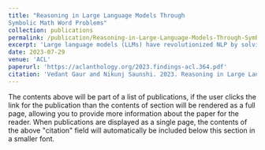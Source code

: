```yaml
---
title: "Reasoning in Large Language Models Through
Symbolic Math Word Problems"
collection: publications
permalink: /publication/Reasoning-in-Large-Language-Models-Through-Symbolic-Math-Word-Problems
excerpt: 'Large language models (LLMs) have revolutionized NLP by solving downstream tasks with little to no labeled data. Despite their versatile abilities, the larger question of their ability to reason remains ill-understood. This paper addresses reasoning in math word problems (MWPs) by studying symbolic versions of the numeric problems, since a symbolic expression is a “concise explanation” of the numeric answer. We create and use a symbolic version of the SVAMP dataset and find that GPT-3’s davinci-002 model also has good zero-shot accuracy on symbolic MWPs. To evaluate the faithfulness of the model’s reasoning, we go beyond accuracy and additionally evaluate the alignment between the final answer and the outputted reasoning, which correspond to numeric and symbolic answers respectively for MWPs. We explore a self-prompting approach to encourage the symbolic reasoning to align with the numeric answer, thus equipping the LLM with the ability to provide a concise and verifiable reasoning and making it more interpretable. Surprisingly, self-prompting also improves the symbolic accuracy to be higher than both the numeric and symbolic accuracies, thus providing an ensembling effect. The SVAMP-Sym dataset will be released for future research on symbolic math problems.'
date: 2023-07-29
venue: 'ACL'
paperurl: 'https://aclanthology.org/2023.findings-acl.364.pdf'
citation: 'Vedant Gaur and Nikunj Saunshi. 2023. Reasoning in Large Language Models Through Symbolic Math Word Problems. In Findings of the Association for Computational Linguistics: ACL 2023, pages 5889–5903, Toronto, Canada. Association for Computational Linguistics.'
---
```


The contents above will be part of a list of publications, if the user clicks the link for the publication than the contents of section will be rendered as a full page, allowing you to provide more information about the paper for the reader. When publications are displayed as a single page, the contents of the above "citation" field will automatically be included below this section in a smaller font.
